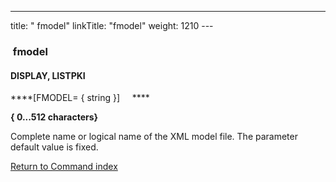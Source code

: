 ---
title: " fmodel"
linkTitle: "fmodel"
weight: 1210
--- <span id="fmodel"></span>

###  fmodel

#### DISPLAY, LISTPKI

****[FMODEL= { string }]     ****

****{
0...512 characters}****

Complete name or logical name of the XML model file. The parameter default value is fixed.

[Return to Command index](../../)

